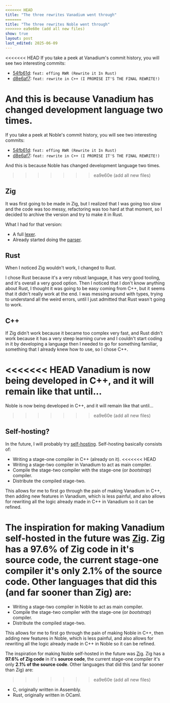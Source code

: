 ```yaml
---
<<<<<<< HEAD
title: "The three rewrites Vanadium went through"
=======
title: "The three rewrites Noble went through"
>>>>>>> ea9e60e (add all new files)
show: true
layout: post
last_edited: 2025-06-09
---
```


<<<<<<< HEAD
If you take a peek at Vanadium's commit history, you will see two interesting commits:
- [54fb61d](https://github.com/vn-language/vanadium/commit/54fb61d2f2d20fdca91932f70c0293f367fbcfab): `feat: effing RWR (Rewrite it In Rust)`
- [d8e6af7](https://github.com/vn-language/vanadium/commit/d8e6af745b36b00909f0c1efb400fa95839c5c05): `feat: rewrite in C++ (I PROMISE IT'S THE FINAL REWRITE!)`

And this is because Vanadium has changed development language two times.
=======
If you take a peek at Noble's commit history, you will see two interesting commits:
- [54fb61d](https://github.com/noble-lang/noble/commit/54fb61d2f2d20fdca91932f70c0293f367fbcfab): `feat: effing RWR (Rewrite it In Rust)`
- [d8e6af7](https://github.com/noble-lang/noble/commit/d8e6af745b36b00909f0c1efb400fa95839c5c05): `feat: rewrite in C++ (I PROMISE IT'S THE FINAL REWRITE!)`

And this is because Noble has changed development language two times.
>>>>>>> ea9e60e (add all new files)

## Zig
It was first going to be made in Zig, but I realized that I was going too slow and the code was too messy, refactoring was too hard at that moment, so I decided to archive the version and try to make it in Rust.

What I had for that version:
- A full [lexer](https://en.wikipedia.org/wiki/Lexical_analysis).
- Already started doing the [parser](https://en.wikipedia.org/wiki/Parsing).

## Rust
When I noticed Zig wouldn't work, I changed to Rust.

I chose Rust because it's a very robust language, it has very good tooling, and it's overall a very good option. Then I noticed that I don't know anything about Rust, I thought it was going to be easy coming from C++, but it seems that it didn't really work at the end. I was messing around with types, trying to understand all the weird errors, until I just admitted that Rust wasn't going to work.

## C++
If Zig didn't work because it became too complex very fast, and Rust didn't work because it has a very steep learning curve and I couldn't start coding in it by developing a language then I needed to go for something familiar, something that I already knew how to use, so I chose C++.

<<<<<<< HEAD
Vanadium is now being developed in C++, and it will remain like that until...
=======
Noble is now being developed in C++, and it will remain like that until...
>>>>>>> ea9e60e (add all new files)

## Self-hosting?
In the future, I will probably try [self-hosting](https://en.wikipedia.org/wiki/Self-hosting_(compilers)). Self-hosting basically consists of:
- Writing a stage-one compiler in C++ (already on it).
<<<<<<< HEAD
- Writing a stage-two compiler in Vanadium to act as main compiler.
- Compile the stage-two compiler with the stage-one (or *bootstrap*) compiler.
- Distribute the compiled stage-two.

This allows for me to first go through the pain of making Vanadium in C++, then adding new features in Vanadium, which is less painful, and also allows for rewriting all the logic already made in C++ in Vanadium so it can be refined. 

The inspiration for making Vanadium self-hosted in the future was [Zig](https://github.com/ziglang/zig). Zig has a **97.6% of Zig code** in it's **source code**, the current stage-one compiler it's only **2.1% of the source code**. Other languages that did this (and far sooner than Zig) are:
=======
- Writing a stage-two compiler in Noble to act as main compiler.
- Compile the stage-two compiler with the stage-one (or *bootstrap*) compiler.
- Distribute the compiled stage-two.

This allows for me to first go through the pain of making Noble in C++, then adding new features in Noble, which is less painful, and also allows for rewriting all the logic already made in C++ in Noble so it can be refined. 

The inspiration for making Noble self-hosted in the future was [Zig](https://github.com/ziglang/zig). Zig has a **97.6% of Zig code** in it's **source code**, the current stage-one compiler it's only **2.1% of the source code**. Other languages that did this (and far sooner than Zig) are:
>>>>>>> ea9e60e (add all new files)
- C, originally written in Assembly.
- Rust, originally written in OCaml.

